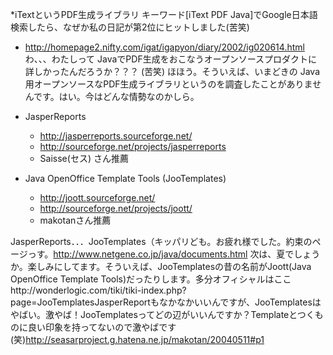 *iTextというPDF生成ライブラリ
キーワード[iText PDF Java]でGoogle日本語検索したら、なぜか私の日記が第2位にヒットしました(苦笑)

* http://homepage2.nifty.com/igat/igapyon/diary/2002/ig020614.html
わ、、、わたしって JavaでPDF生成をおこなうオープンソースプロダクトに詳しかったんだろうか？？？ (苦笑)
ほほう。そういえば、いまどきの Java用オープンソースなPDF生成ライブラリというのを調査したことがありませんです。はい。今はどんな情勢なのかしら。


* JasperReports
  * http://jasperreports.sourceforge.net/
  * http://sourceforge.net/projects/jasperreports
  * Saisse(セス) さん推薦


* Java OpenOffice Template Tools (JooTemplates)
  * http://joott.sourceforge.net/
  * http://sourceforge.net/projects/joott/
  * makotanさん推薦

JasperReports．．．JooTemplates（キッパリども。お疲れ様でした。約束のページっす。http://www.netgene.co.jp/java/documents.html 次は、夏でしょうか。楽しみにしてます。そういえば、JooTemplatesの昔の名前がJoott(Java OpenOffice Template Tools)だったりします。多分オフィシャルはここhttp://wonderlogic.com/tiki/tiki-index.php?page=JooTemplatesJasperReportもなかなかいいんですが、JooTemplatesはやばい。激やば！JooTemplatesってどの辺がいいんですか？Templateとつくものに良い印象を持ってないので激やばです(笑)http://seasarproject.g.hatena.ne.jp/makotan/20040511#p1
